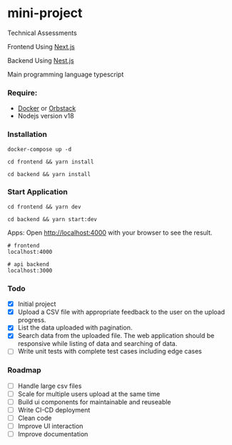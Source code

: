 # mini-project
Technical Assessments

Frontend Using [Next.js](https://nextjs.org/)

Backend Using [Nest.js](https://nestjs.com/)

Main programming language typescript
###  Require:
- [Docker](https://www.docker.com/products/docker-desktop/) or [Orbstack](https://orbstack.dev)
- Nodejs version v18

### Installation
```
docker-compose up -d
```
```
cd frontend && yarn install
```
```
cd backend && yarn install
```

### Start Application

```
cd frontend && yarn dev
```
```
cd backend && yarn start:dev
```
Apps:
Open [http://localhost:4000](http://localhost:4000) with your browser to see the result.
```
# frontend
localhost:4000

# api backend
localhost:3000
```
### Todo

- [x] Initial project
- [x] Upload a CSV file with appropriate feedback to the user on the upload progress.
- [x] List the data uploaded with pagination.
- [x] Search data from the uploaded file. The web application should be responsive while listing of data and searching of data.
- [ ] Write unit tests with complete test cases including edge cases

### Roadmap
- [ ] Handle large csv files
- [ ] Scale for multiple users upload at the same time
- [ ] Build ui components for maintainable and reuseable
- [ ] Write CI-CD deployment
- [ ] Clean code
- [ ] Improve UI interaction
- [ ] Improve documentation